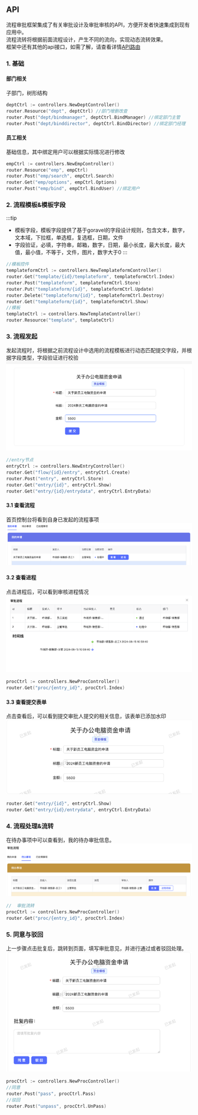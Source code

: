 ## API

流程审批框架集成了有关审批设计及审批审核的API，方便开发者快速集成到现有应用中。  
流程流转将根据前面流程设计，产生不同的流向，实现动态流转效果。  
框架中还有其他的api接口，如需了解，请查看详情[API路由](https://github.com/hulutech-web/goravel-workflow/tree/master/routes)

### 1. 基础

#### 部门相关
子部门，树形结构
```go
deptCtrl := controllers.NewDeptController()
router.Resource("dept", deptCtrl) //部门增删改查
router.Post("dept/bindmanager", deptCtrl.BindManager) //绑定部门主管
router.Post("dept/binddirector", deptCtrl.BindDirector) //绑定部门经理
```

#### 员工相关
基础信息，其中绑定用户可以根据实际情况进行修改
```go
empCtrl := controllers.NewEmpController()
router.Resource("emp", empCtrl)
router.Post("emp/search", empCtrl.Search)
router.Get("emp/options", empCtrl.Options)
router.Post("emp/bind", empCtrl.BindUser) //绑定用户
```
### 2. 流程模板&模板字段
:::tip
- 模板字段，模板字段提供了基于goravel的字段设计规则，包含文本，数字，文本域，下拉框，单选框，复选框，日期，文件
- 字段验证，必填，字符串，邮箱，数字，日期，最小长度，最大长度，最大值，最小值，不等于，文件，图片，数字大于0
::: 
```go
//模板控件
templateformCtrl := controllers.NewTemplateformController()
router.Get("template/{id}/templateform", templateformCtrl.Index)
router.Post("templateform", templateformCtrl.Store)
router.Put("templateform/{id}", templateformCtrl.Update)
router.Delete("templateform/{id}", templateformCtrl.Destroy)
router.Get("templateform/{id}", templateformCtrl.Show)
//模板
templateCtrl := controllers.NewTemplateController()
router.Resource("template", templateCtrl)
```



### 3. 流程发起
发起流程时，将根据之前流程设计中选用的流程模板进行动态匹配提交字段，并根据字段类型，字段验证进行校验
![发起流程](../.vuepress/public/images/flow_send.png)
```go
//entry节点
entryCtrl := controllers.NewEntryController()
router.Get("flow/{id}/entry", entryCtrl.Create)
router.Post("entry", entryCtrl.Store)
router.Get("entry/{id}", entryCtrl.Show)
router.Get("entry/{id}/entrydata", entryCtrl.EntryData)
```
#### 3.1 查看流程
首页控制台将看到自身已发起的流程事项
![发起流程](../.vuepress/public/images/flow_mine.png)

#### 3.2 查看进程
点击进程后，可以看到审核进程情况
![发起流程](../.vuepress/public/images/flow_proc.png)
```go
procCtrl := controllers.NewProcController()
router.Get("proc/{entry_id}", procCtrl.Index)
```
#### 3.3 查看提交表单
点击查看后，可以看到提交审批人提交的相关信息，该表单已添加水印
![发起流程](../.vuepress/public/images/flow_sended.png)
```go
router.Get("entry/{id}", entryCtrl.Show)
router.Get("entry/{id}/entrydata", entryCtrl.EntryData)
```

### 4. 流程处理&流转
在待办事项中可以查看到，我的待办审批信息。
![待办](../.vuepress/public/images/flow_todo.png)
```go
//	审批流转
procCtrl := controllers.NewProcController()
router.Get("proc/{entry_id}", procCtrl.Index)

```

### 5. 同意与驳回
上一步骤点击批复后，跳转到页面，填写审批意见，并进行通过或者驳回处理。
![处理](../.vuepress/public/images/flow_handler.png)
```go
procCtrl := controllers.NewProcController()
//同意
router.Post("pass", procCtrl.Pass)
//驳回
router.Post("unpass", procCtrl.UnPass)
```
